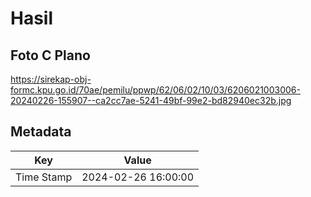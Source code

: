 # Hasil

## Foto C Plano

https://sirekap-obj-formc.kpu.go.id/70ae/pemilu/ppwp/62/06/02/10/03/6206021003006-20240226-155907--ca2cc7ae-5241-49bf-99e2-bd82940ec32b.jpg


## Metadata

| Key        | Value               |
| ---------- | ------------------- |
| Time Stamp | 2024-02-26 16:00:00 |



